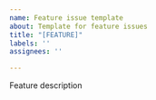 ```yaml
---
name: Feature issue template
about: Template for feature issues
title: "[FEATURE]"
labels: ''
assignees: ''

---
```


Feature description
